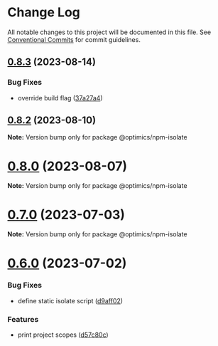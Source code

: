 # Change Log

All notable changes to this project will be documented in this file.
See [Conventional Commits](https://conventionalcommits.org) for commit guidelines.

## [0.8.3](https://github.com/optimics/forge/compare/v0.8.2...v0.8.3) (2023-08-14)


### Bug Fixes

* override build flag ([37a27a4](https://github.com/optimics/forge/commit/37a27a48c51a01646494b10089b29285c88d21ae))





## [0.8.2](https://github.com/optimics/forge/compare/v0.8.1...v0.8.2) (2023-08-10)

**Note:** Version bump only for package @optimics/npm-isolate





# [0.8.0](https://github.com/optimics/forge/compare/v0.7.1...v0.8.0) (2023-08-07)

**Note:** Version bump only for package @optimics/npm-isolate





# [0.7.0](https://github.com/optimics/forge/compare/v0.6.0...v0.7.0) (2023-07-03)

**Note:** Version bump only for package @optimics/npm-isolate





# [0.6.0](https://github.com/optimics/forge/compare/v0.3.0...v0.6.0) (2023-07-02)


### Bug Fixes

* define static isolate script ([d9aff02](https://github.com/optimics/forge/commit/d9aff02825fc26ca7277cbf58f60d90802e9cdc2))


### Features

* print project scopes ([d57c80c](https://github.com/optimics/forge/commit/d57c80c34f4d359776bfa2a271e303c078d153d8))
